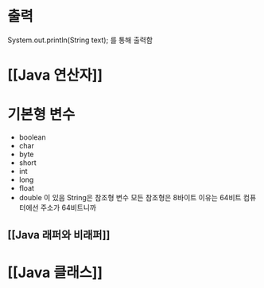 
# 출력

System.out.println(String text);
를 통해 출력함

# [[Java 연산자]] 

# 기본형 변수
- boolean
- char
- byte
- short
- int
- long
- float
- double
이 있음
String은 참조형 변수
모든 참조형은 8바이트
이유는 64비트 컴퓨터에선 주소가 64비트니까

## [[Java 래퍼와 비래퍼]]

# [[Java 클래스]] 
